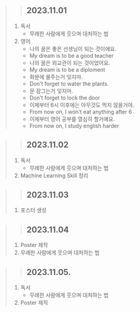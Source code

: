 > > ## 2023.11.01
> 1. 독서
>    - 무례한 사람에게 웃으며 대처하는 법
> 2. 영어
>    - 나의 꿈은 좋은 선생님이 되는 것이에요.
>    - My dream is to be a good teacher
>    - 나의 꿈은 외교관이 되는 것이었어요.
>    - My dream is to be a diploment
>    - 화분에 물주는거 잊지마.
>    - Don't forget to water the plants.
>    - 문 잠그는거 잊지마.
>    - Don't forget to lock the door
>    - 이제부터 6시 이후에는 아무것도 먹지 않을거야.
>    - From now on, I won't eat anything after 6
>    - 이제부터 영어 공부를 열심히 할거예요.
>    - From now on, I study english harder

> > ## 2023.11.02
> 1. 독서
>    - 무례한 사람에게 웃으며 대처하는 법
> 2. Machine Learning Skill 정리

> > ## 2023.11.03
> 1. 포스터 생성

> > ## 2023.11.04
> 1. Poster 제작
> 2. 무례한 사람에게 웃으며 대처하는 법

> > ## 2023.11.05.
> 1. 독서
>    - 무례한 사람에게 웃으며 대처하는 법
> 2. Poster 제직
